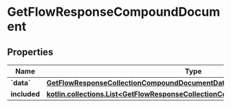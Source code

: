 
# GetFlowResponseCompoundDocument

## Properties
| Name | Type | Description | Notes |
| ------------ | ------------- | ------------- | ------------- |
| **&#x60;data&#x60;** | [**GetFlowResponseCollectionCompoundDocumentDataInner**](GetFlowResponseCollectionCompoundDocumentDataInner.md) |  |  |
| **included** | [**kotlin.collections.List&lt;GetFlowResponseCollectionCompoundDocumentIncludedInner&gt;**](GetFlowResponseCollectionCompoundDocumentIncludedInner.md) |  |  [optional] |



